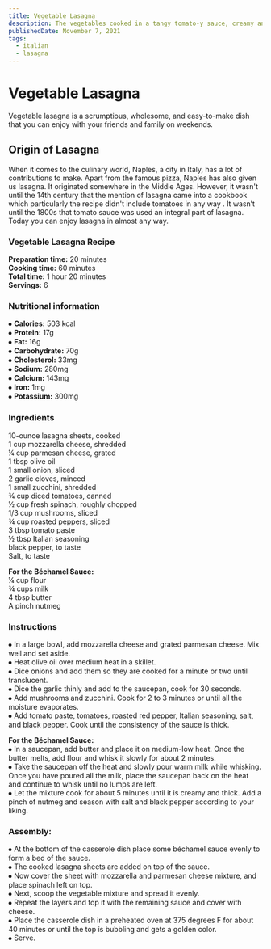 ```yaml
---
title: Vegetable Lasagna
description: The vegetables cooked in a tangy tomato-y sauce, creamy and buttery classic béchamel sauce and a layer of cheese in-between lasagna sheets make this dish everyone's favorite!
publishedDate: November 7, 2021
tags:
  - italian
  - lasagna
---
```


# Vegetable Lasagna

Vegetable lasagna is a scrumptious, wholesome, and easy-to-make dish that you can enjoy with your friends and family on weekends.

## Origin of Lasagna

When it comes to the culinary world, Naples, a city in Italy, has a lot of contributions to make. Apart from the famous pizza, Naples has also given us lasagna. It originated somewhere in the Middle Ages. However, it wasn't until the 14th century that the mention of lasagna came into a cookbook which particularly the recipe didn't include tomatoes in any way . It wasn’t until the 1800s that tomato sauce was used an integral part of lasagna. Today you can enjoy lasagna in almost any way.

### Vegetable Lasagna Recipe

**Preparation time:** 20 minutes  
**Cooking time:** 60 minutes  
**Total time:** 1 hour 20 minutes  
**Servings:** 6

### Nutritional information

⦁ **Calories:** 503 kcal  
⦁ **Protein:** 17g  
⦁ **Fat:** 16g  
⦁ **Carbohydrate:** 70g  
⦁ **Cholesterol:** 33mg  
⦁ **Sodium:** 280mg  
⦁ **Calcium:** 143mg  
⦁ **Iron:** 1mg  
⦁ **Potassium:** 300mg

### Ingredients

10-ounce lasagna sheets, cooked  
1 cup mozzarella cheese, shredded  
¼ cup parmesan cheese, grated  
1 tbsp olive oil  
1 small onion, sliced  
2 garlic cloves, minced  
1 small zucchini, shredded  
¾ cup diced tomatoes, canned  
½ cup fresh spinach, roughly chopped  
1/3 cup mushrooms, sliced  
¾ cup roasted peppers, sliced  
3 tbsp tomato paste  
½ tbsp Italian seasoning  
black pepper, to taste  
Salt, to taste

**For the Béchamel Sauce:**  
¼ cup flour  
¾ cups milk  
4 tbsp butter  
A pinch nutmeg

### Instructions

⦁ In a large bowl, add mozzarella cheese and grated parmesan cheese. Mix well and set aside.  
⦁ Heat olive oil over medium heat in a skillet.  
⦁ Dice onions and add them so they are cooked for a minute or two until translucent.  
⦁ Dice the garlic thinly and add to the saucepan, cook for 30 seconds.  
⦁ Add mushrooms and zucchini. Cook for 2 to 3 minutes or until all the moisture evaporates.  
⦁ Add tomato paste, tomatoes, roasted red pepper, Italian seasoning, salt, and black pepper. Cook until the consistency of the sauce is thick.

**For the Béchamel Sauce:**  
⦁ In a saucepan, add butter and place it on medium-low heat. Once the butter melts, add flour and whisk it slowly for about 2 minutes.  
⦁ Take the saucepan off the heat and slowly pour warm milk while whisking. Once you have poured all the milk, place the saucepan back on the heat and continue to whisk until no lumps are left.  
⦁ Let the mixture cook for about 5 minutes until it is creamy and thick. Add a pinch of nutmeg and season with salt and black pepper according to your liking.

### Assembly:

⦁ At the bottom of the casserole dish place some béchamel sauce evenly to form a bed of the sauce.  
⦁ The cooked lasagna sheets are added on top of the sauce.  
⦁ Now cover the sheet with mozzarella and parmesan cheese mixture, and place spinach left on top.  
⦁ Next, scoop the vegetable mixture and spread it evenly.  
⦁ Repeat the layers and top it with the remaining sauce and cover with cheese.  
⦁ Place the casserole dish in a preheated oven at 375 degrees F for about 40 minutes or until the top is bubbling and gets a golden color.  
⦁ Serve.
